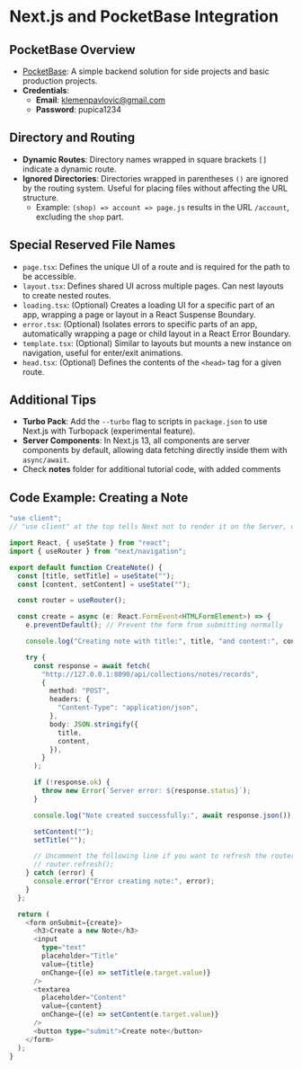 # Next.js and PocketBase Integration

## PocketBase Overview

- [PocketBase](https://pocketbase.io/): A simple backend solution for side projects and basic production projects.
- **Credentials**:
  - **Email**: klemenpavlovic@gmail.com
  - **Password**: pupica1234

## Directory and Routing

- **Dynamic Routes**: Directory names wrapped in square brackets `[]` indicate a dynamic route.
- **Ignored Directories**: Directories wrapped in parentheses `()` are ignored by the routing system. Useful for placing files without affecting the URL structure.
  - Example: `(shop) => account => page.js` results in the URL `/account`, excluding the `shop` part.

## Special Reserved File Names

- `page.tsx`: Defines the unique UI of a route and is required for the path to be accessible.
- `layout.tsx`: Defines shared UI across multiple pages. Can nest layouts to create nested routes.
- `loading.tsx`: (Optional) Creates a loading UI for a specific part of an app, wrapping a page or layout in a React Suspense Boundary.
- `error.tsx`: (Optional) Isolates errors to specific parts of an app, automatically wrapping a page or child layout in a React Error Boundary.
- `template.tsx`: (Optional) Similar to layouts but mounts a new instance on navigation, useful for enter/exit animations.
- `head.tsx`: (Optional) Defines the contents of the `<head>` tag for a given route.

## Additional Tips

- **Turbo Pack**: Add the `--turbo` flag to scripts in `package.json` to use Next.js with Turbopack (experimental feature).
- **Server Components**: In Next.js 13, all components are server components by default, allowing data fetching directly inside them with `async/await`.
- Check **notes** folder for additional tutorial code, with added comments

## Code Example: Creating a Note

```typescript
"use client";
// "use client" at the top tells Next not to render it on the Server, only in the Browser

import React, { useState } from "react";
import { useRouter } from "next/navigation";

export default function CreateNote() {
  const [title, setTitle] = useState("");
  const [content, setContent] = useState("");

  const router = useRouter();

  const create = async (e: React.FormEvent<HTMLFormElement>) => {
    e.preventDefault(); // Prevent the form from submitting normally

    console.log("Creating note with title:", title, "and content:", content);

    try {
      const response = await fetch(
        "http://127.0.0.1:8090/api/collections/notes/records",
        {
          method: "POST",
          headers: {
            "Content-Type": "application/json",
          },
          body: JSON.stringify({
            title,
            content,
          }),
        }
      );

      if (!response.ok) {
        throw new Error(`Server error: ${response.status}`);
      }

      console.log("Note created successfully:", await response.json());

      setContent("");
      setTitle("");

      // Uncomment the following line if you want to refresh the router
      // router.refresh();
    } catch (error) {
      console.error("Error creating note:", error);
    }
  };

  return (
    <form onSubmit={create}>
      <h3>Create a new Note</h3>
      <input
        type="text"
        placeholder="Title"
        value={title}
        onChange={(e) => setTitle(e.target.value)}
      />
      <textarea
        placeholder="Content"
        value={content}
        onChange={(e) => setContent(e.target.value)}
      />
      <button type="submit">Create note</button>
    </form>
  );
}
```

